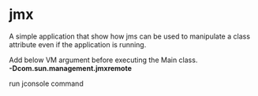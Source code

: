 # jmx
A simple application that show how jms can be used to manipulate a class attribute even if the application is running.

Add below VM argument before executing the Main class. <br/>
<b>-Dcom.sun.management.jmxremote</b>

run jconsole command
